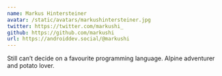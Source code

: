 ```yaml
---
name: Markus Hintersteiner
avatar: /static/avatars/markushintersteiner.jpg
twitter: https://twitter.com/markushi_
github: https://github.com/markushi
url: https://androiddev.social/@markushi
---
```


Still can’t decide on a favourite programming language. Alpine adventurer and potato lover.

